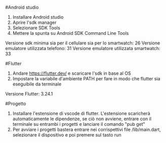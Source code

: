 #Android studio
1) Installare Android studio
2) Aprire l'sdk manager
3) Selezionare SDK Tools
4) Mettere la spunta su Android SDK Command Line Tools

Versione sdk minima sia per il cellulare sia per lo smartwatch: 26
Versione emulatore utilizzata telefono: 31
Versione emulatore utilizzata smartwatch: 33

#Flutter
1) Andare https://flutter.dev/ e scaricare l'sdk in base al OS
2) Impostare la variabile d'ambiente PATH per fare in modo che flutter sia eseguibile da terminale

Versione Flutter: 3.24.1

#Progetto
1) Installare l'estensione di vscode di flutter. L'estensione scaricherà automaticamente le dipendenze, se ciò non avviene, entrare con il terminale su entrambi i progetti e lanciare il comando "pub get"
2) Per avviare i progetti bastera entrare nei corrispettivi file /lib/main.dart, selezionare il dispositivo e poi premere sul tasto run
